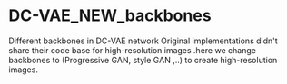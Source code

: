# DC-VAE_NEW_backbones
Different backbones in DC-VAE network
Original implementations didn't share their code base for high-resolution images .here we change backbones to
(Progressive GAN, style GAN ,..) to create high-resolution images.
